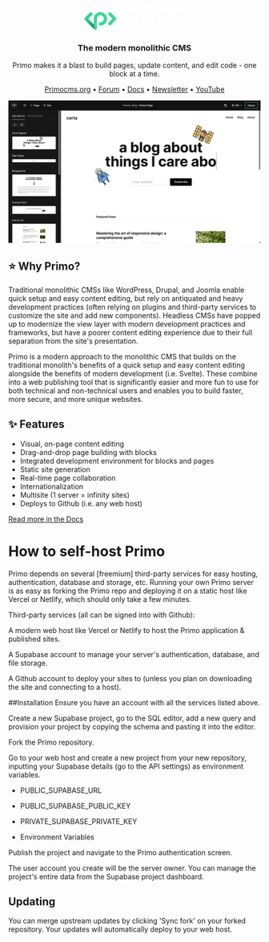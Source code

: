 &nbsp;
<p align="center">
  <a href="https://primocms.org" target="_blank">
    <img src="./static/logo.svg" alt="Primo" width="200px">
  </a>
</p>

<h3 align="center">The modern monolithic CMS</h3>
<p align="center">Primo makes it a blast to build pages, update content, and edit code - one block at a time.</p>

<p align="center">
    <a href="https://primocms.org/">Primocms.org</a> •
    <a href="https://forum.primo.so">Forum</a> •
    <a href="https://docs.primocms.org/">Docs</a> •
    <a href="https://primocms.org#section-b18b744b-92ba-4bf9-96fd-4d86c0a842b8">Newsletter</a> •
    <a href="https://www.youtube.com/@primocms">YouTube</a>
</p>

![screenshot](/screenshot-v2.png)

## ⭐ Why Primo? 

Traditional monolithic CMSs like WordPress, Drupal, and Joomla enable quick setup and easy content editing, but rely on antiquated and heavy development practices (often relying on plugins and third-party services to customize the site and add new components). Headless CMSs have popped up to modernize the view layer with modern development practices and frameworks, but have a poorer content editing experience due to their full separation from the site's presentation.

Primo is a modern approach to the monolithic CMS that builds on the traditional monolith's benefits of a quick setup and easy content editing alongside the benefits of modern development (i.e. Svelte). These combine into a web publishing tool that is significantly easier and more fun to use for both technical and non-technical users and enables you to build faster, more secure, and more unique websites.

## ✨ Features

- Visual, on-page content editing
- Drag-and-drop page building with blocks
- Integrated development environment for blocks and pages
- Static site generation
- Real-time page collaboration
- Internationalization
- Multisite (1 server = infinity sites)
- Deploys to Github (i.e. any web host)

[Read more in the Docs](https://docs.primocms.org)

# How to self-host Primo

Primo depends on several [freemium] third-party services for easy hosting, authentication, database and storage, etc. Running your own Primo server is as easy as forking the Primo repo and deploying it on a static host like Vercel or Netlify, which should only take a few minutes.

Third-party services (all can be signed into with Github):

A modern web host like Vercel or Netlify to host the Primo application & published sites.

A Supabase account to manage your server's authentication, database, and file storage.

A Github account to deploy your sites to (unless you plan on downloading the site and connecting to a host).

##Installation
Ensure you have an account with all the services listed above.

Create a new Supabase project, go to the SQL editor, add a new query and provision your project by copying the schema and pasting it into the editor.

Fork the Primo repository.

Go to your web host and create a new project from your new repository, inputting your Supabase details (go to the API settings) as environment variables.

- PUBLIC_SUPABASE_URL

- PUBLIC_SUPABASE_PUBLIC_KEY

- PRIVATE_SUPABASE_PRIVATE_KEY

- Environment Variables

Publish the project and navigate to the Primo authentication screen.

The user account you create will be the server owner. You can manage the project's entire data from the Supabase project dashboard.

## Updating
You can merge upstream updates by clicking 'Sync fork' on your forked repository. Your updates will automatically deploy to your web host.
